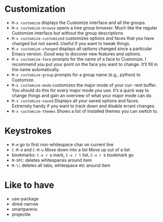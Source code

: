 # Customization

* `M-x customize` displays the Customize interface and all the groups.
* `M-x customize-browse` opens a tree group browser. Much like the regular Customize interface but without the group descriptions
* `M-x customize-customized` customizes options and faces that you have changed but not saved. Useful if you want to tweak things.
* `M-x customize-changed` displays all options changed since a particular Emacs version. Good way to discover new features and options.
* `M-x customize-face` prompts for the name of a face to Customize. I recommend you put your point on the face you want to change. It’ll fill in the name automatically.
* `M-x customize-group` prompts for a group name (e.g., python) to Customize.
* `M-x customize-mode` customizes the major mode of your cur- rent buffer. You should do this for every major mode you use. It’s a quick way to change things and gain an overview of what your major mode can do.
* `M-x customize-saved` Displays all your saved options and faces. Extremely handy if you want to track down and disable errant changes.
* `M-x customize-themes` Shows a list of installed themes you can switch to.

# Keystrokes

* `M-m` go to first non-whitespace char on current line
* `C-M-d` and `C-M-u` Move down into a list Move up out of a list
* bookmarks: `C-x r m` mark, `C-x r l` list, `C-x r b` bookmark go
* `M-SPC`: deletes whitespaces around item
* `M-\\` deletes all tabs, whitespace etc around item

# Like to have

* use-package
* dired-narrow
* smartparens
* projectile
